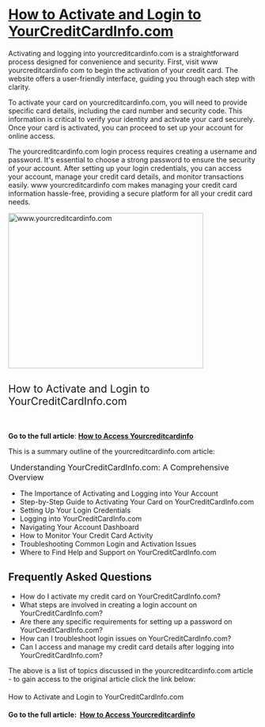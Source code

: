 <h1><a href="https://www.clipsit.net/www-yourcreditcardinfo-com-login-access-your-continental-finance-card/"><b>How to Activate and Login to YourCreditCardInfo.com</b></a></h1>
<span style="font-weight: 400;">Activating and logging into yourcreditcardinfo.com is a straightforward process designed for convenience and security. First, visit www yourcreditcardinfo com to begin the activation of your credit card. The website offers a user-friendly interface, guiding you through each step with clarity.</span>

<span style="font-weight: 400;">To activate your card on yourcreditcardinfo.com, you will need to provide specific card details, including the card number and security code. This information is critical to verify your identity and activate your card securely. Once your card is activated, you can proceed to set up your account for online access.</span>

<span style="font-weight: 400;">The yourcreditcardinfo.com login process requires creating a username and password. It's essential to choose a strong password to ensure the security of your account. After setting up your login credentials, you can access your account, manage your credit card details, and monitor transactions easily. www yourcreditcardinfo com makes managing your credit card information hassle-free, providing a secure platform for all your credit card needs.</span>

<img class="alignnone size-full wp-image-10414" src="https://www.clipsit.net/wp-content/uploads/2020/04/yourcreditcardinfo-login.jpg" alt="www.yourcreditcardinfo.com" width="394" height="314" />
<h2><span style="font-weight: 400;">How to Activate and Login to YourCreditCardInfo.com</span></h2>
&nbsp;

<b>Go to the full article</b><span style="font-weight: 400;">: </span><a href="https://www.clipsit.net/www-yourcreditcardinfo-com-login-access-your-continental-finance-card/"><b>How to Access Yourcreditcardinfo</b></a>

<span style="font-weight: 400;">This is a summary outline of the yourcreditcardinfo.com article: </span>

<span style="font-weight: 400;"> </span><span style="font-size: 16px; font-weight: 400;">Understanding YourCreditCardInfo.com: A Comprehensive Overview</span>
<ul>
 	<li style="font-weight: 400;" aria-level="1"><span style="font-weight: 400;">The Importance of Activating and Logging into Your Account</span></li>
 	<li style="font-weight: 400;" aria-level="1"><span style="font-weight: 400;">Step-by-Step Guide to Activating Your Card on YourCreditCardInfo.com</span></li>
 	<li style="font-weight: 400;" aria-level="1"><span style="font-weight: 400;">Setting Up Your Login Credentials</span></li>
 	<li style="font-weight: 400;" aria-level="1"><span style="font-weight: 400;">Logging into YourCreditCardInfo.com</span></li>
 	<li style="font-weight: 400;" aria-level="1"><span style="font-weight: 400;">Navigating Your Account Dashboard</span></li>
 	<li style="font-weight: 400;" aria-level="1"><span style="font-weight: 400;">How to Monitor Your Credit Card Activity</span></li>
 	<li style="font-weight: 400;" aria-level="1"><span style="font-weight: 400;">Troubleshooting Common Login and Activation Issues</span></li>
 	<li style="font-weight: 400;" aria-level="1"><span style="font-weight: 400;">Where to Find Help and Support on YourCreditCardInfo.com</span></li>
</ul>
<h2><b>Frequently Asked Questions</b></h2>
<ul>
 	<li style="font-weight: 400;" aria-level="1"><span style="font-weight: 400;">How do I activate my credit card on YourCreditCardInfo.com?</span></li>
 	<li style="font-weight: 400;" aria-level="1"><span style="font-weight: 400;">What steps are involved in creating a login account on YourCreditCardInfo.com?</span></li>
 	<li style="font-weight: 400;" aria-level="1"><span style="font-weight: 400;">Are there any specific requirements for setting up a password on YourCreditCardInfo.com?</span></li>
 	<li style="font-weight: 400;" aria-level="1"><span style="font-weight: 400;">How can I troubleshoot login issues on YourCreditCardInfo.com?</span></li>
 	<li style="font-weight: 400;" aria-level="1"><span style="font-weight: 400;">Can I access and manage my credit card details after logging into YourCreditCardInfo.com?</span></li>
</ul>
<span style="font-weight: 400;">The above is a list of topics discussed in the yourcreditcardinfo.com article - to gain access to the original article click the link below:</span>
<h4><span style="font-weight: 400;">How to Activate and Login to YourCreditCardInfo.com</span></h4>
<b>Go to the full article:  </b><a href="https://www.clipsit.net/www-yourcreditcardinfo-com-login-access-your-continental-finance-card/"><b>How to Access Yourcreditcardinfo</b></a>
